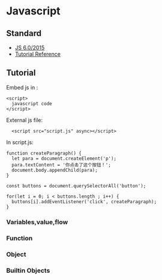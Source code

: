 # Javascript
## Standard
- [JS 6.0/2015](https://262.ecma-international.org/6.0/)
- [Tutorial Reference]()

## Tutorial
Embed js in <body>:
```
<script>
  javascript code
</script>  
```
External js file:  
```
  <script src="script.js" async></script>
```
In script.js:
```
function createParagraph() {
  let para = document.createElement('p');
  para.textContent = '你点击了这个按钮！';
  document.body.appendChild(para);
}

const buttons = document.querySelectorAll('button');

for(let i = 0; i < buttons.length ; i++) {
  buttons[i].addEventListener('click', createParagraph);
} 
```

### Variables,value,flow

### Function
### Object
### Builtin Objects  
